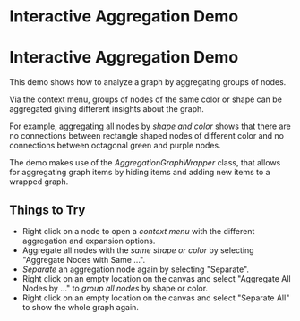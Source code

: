 <!--
 //////////////////////////////////////////////////////////////////////////////
 // @license
 // This file is part of yFiles for HTML 2.6.0.4.
 // Use is subject to license terms.
 //
 // Copyright (c) 2000-2024 by yWorks GmbH, Vor dem Kreuzberg 28,
 // 72070 Tuebingen, Germany. All rights reserved.
 //
 //////////////////////////////////////////////////////////////////////////////
-->
# Interactive Aggregation Demo

# Interactive Aggregation Demo

This demo shows how to analyze a graph by aggregating groups of nodes.

Via the context menu, groups of nodes of the same color or shape can be aggregated giving different insights about the graph.

For example, aggregating all nodes by _shape and color_ shows that there are no connections between rectangle shaped nodes of different color and no connections between octagonal green and purple nodes.

The demo makes use of the _AggregationGraphWrapper_ class, that allows for aggregating graph items by hiding items and adding new items to a wrapped graph.

## Things to Try

- Right click on a node to open a _context menu_ with the different aggregation and expansion options.
- Aggregate all nodes with the _same shape or color_ by selecting "Aggregate Nodes with Same ...".
- _Separate_ an aggregation node again by selecting "Separate".
- Right click on an empty location on the canvas and select "Aggregate All Nodes by ..." to _group all nodes_ by shape or color.
- Right click on an empty location on the canvas and select "Separate All" to show the whole graph again.
